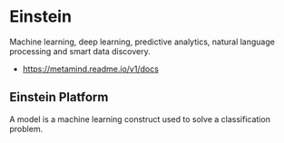 # Einstein
Machine learning, deep learning, predictive analytics, natural language processing and smart data discovery.
* https://metamind.readme.io/v1/docs


## Einstein Platform

A model is a machine learning construct used to solve a classification problem.



